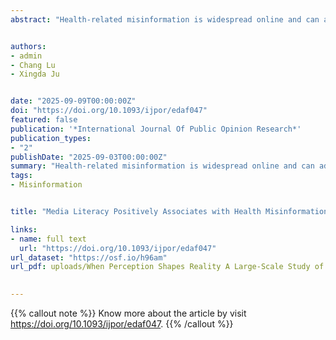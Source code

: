 ```yaml
---
abstract: "Health-related misinformation is widespread online and can adversely affect public well-being. This study examines whether media literacy can effectively combat health misinformation by influencing key stages of the misinformation process: initial credibility discernment, sharing decisions, and response to corrections. We conducted a cross-sectional online survey in China with 693 respondents, assessing their ability to discern misinformation (using both mean rating difference and ROC-based methods), willingness to share information, and continued belief in misinformation after corrections. Results indicated that higher media literacy was associated with better credibility discernment of health information. Media literacy did not significantly associate with sharing discernment; however, respondents with higher media literacy scores exhibited a stronger continued influence effect. Additionally, participants with greater credibility discernment were more discerning in sharing information, although neither discernment index was related to the magnitude of the continued influence effect. These findings highlight a double-edged sword: while media literacy enhances the recognition of false information, it may also engender confidence that makes individuals less receptive to valid corrections. Interventions aiming to combat health misinformation should account for both the beneficial and potentially counterproductive effects of media literacy. The widespread dissemination of health misinformation on the Internet has a detrimental effect on people's lives."


authors:
- admin
- Chang Lu
- Xingda Ju


date: "2025-09-09T00:00:00Z"
doi: "https://doi.org/10.1093/ijpor/edaf047"
featured: false
publication: '*International Journal Of Public Opinion Research*'
publication_types:
- "2"
publishDate: "2025-09-03T00:00:00Z"
summary: "Health-related misinformation is widespread online and can adversely affect public well-being. This study examines whether media literacy can effectively combat health misinformation by influencing key stages of the misinformation process: initial credibility discernment, sharing decisions, and response to corrections. We conducted a cross-sectional online survey in China with 693 respondents, assessing their ability to discern misinformation (using both mean rating difference and ROC-based methods), willingness to share information, and continued belief in misinformation after corrections. Results indicated that higher media literacy was associated with better credibility discernment of health information. Media literacy did not significantly associate with sharing discernment; however, respondents with higher media literacy scores exhibited a stronger continued influence effect. Additionally, participants with greater credibility discernment were more discerning in sharing information, although neither discernment index was related to the magnitude of the continued influence effect. These findings highlight a double-edged sword: while media literacy enhances the recognition of false information, it may also engender confidence that makes individuals less receptive to valid corrections. Interventions aiming to combat health misinformation should account for both the beneficial and potentially counterproductive effects of media literacy. The widespread dissemination of health misinformation on the Internet has a detrimental effect on people's lives."
tags:
- Misinformation


title: "Media Literacy Positively Associates with Health Misinformation Discernment and Inversely with Correction Acceptance"

links:
- name: full text
  url: "https://doi.org/10.1093/ijpor/edaf047"
url_dataset: "https://osf.io/h96am"
url_pdf: uploads/When Perception Shapes Reality A Large-Scale Study of Mental Health Outcomes in Polluted and Non-Polluted Environments in China.pdf

 
---
```


{{% callout note %}}
Know more about the article by visit https://doi.org/10.1093/ijpor/edaf047.
{{% /callout %}}



